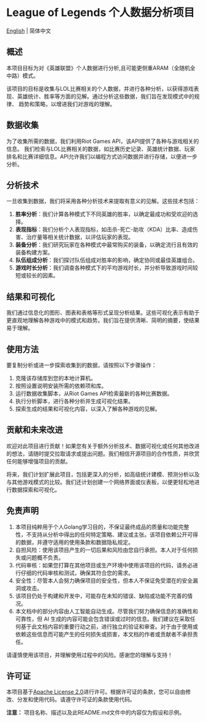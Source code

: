 # League of Legends 个人数据分析项目

[English](./README-en.md) | 简体中文

## 概述

本项目目标为对《英雄联盟》个人数据进行分析,且可能更侧重ARAM（全随机全中路）模式。

该项目的目标是收集与LOL比赛相关的个人数据，并进行各种分析，以获得游戏表现、英雄统计、胜率等方面的见解。通过分析这些数据，我们旨在发现模式中的规律、
趋势和策略，以增进我们对游戏的理解。

## 数据收集

为了收集所需的数据，我们利用Riot Games API，该API提供了各种与游戏相关的信息。
我们检索与LOL比赛相关的数据，如比赛历史记录、英雄统计数据、玩家排名和比赛详细信息。API允许我们以编程方式访问数据并进行存储，以便进一步分析。

## 分析技术

一旦收集到数据，我们将采用各种分析技术来提取有意义的见解。这些技术包括：

1. **胜率分析**：我们计算各种模式下不同英雄的胜率，以确定最成功和受欢迎的选择。
2. **表现指标**：我们分析个人表现指标，如击杀-死亡-助攻（KDA）比率、造成伤害、治疗量等相关统计数据，以评估玩家的表现。
3. **装备分析**：我们研究玩家在各种模式中最常购买的装备，以确定流行且有效的装备构建方案。
4. **队伍组成分析**：我们探讨队伍组成对胜率的影响，确定协同或最佳英雄组合。
5. **游戏时长分析**：我们调查各种模式下的平均游戏时长，并分析导致游戏时间较短或较长的因素。

## 结果和可视化

我们通过信息化的图形、图表和表格等形式呈现分析结果。这些可视化表示有助于更直观地理解各种游戏中的模式和趋势。我们旨在提供清晰、简明的摘要，使结果易于理解。

## 使用方法

要复制分析或进一步探索收集到的数据，请按照以下步骤操作：

1. 克隆该存储库到您的本地计算机。
2. 按照设置说明安装所需的依赖项和库。
3. 运行数据收集脚本，从Riot Games API检索最新的各种比赛数据。
4. 执行分析脚本，进行各种分析并生成可视化结果。
5. 探索生成的结果和可视化内容，以深入了解各种游戏的见解。

## 贡献和未来改进

欢迎对此项目进行贡献！如果您有关于额外分析技术、数据可视化或任何其他改进的想法，请随时提交拉取请求或提出问题。我们相信开源项目的合作性质，并欣赏任何能够增强项目的贡献。

将来，我们计划扩展此项目，包括更深入的分析，如高级统计建模、预测分析以及与其他游戏模式的比较。我们还计划创建一个网络界面或仪表板，以便更轻松地进行数据探索和可视化。

## 免责声明

1. 本项目纯粹用于个人Golang学习目的，不保证最终成品的质量和功能完整性，不支持从分析中得出的任何特定策略、建议或主张。该项目依赖公开可得的数据，并遵守适用的使用条款和数据隐私规定。
2. 自担风险：使用该项目产生的一切后果和风险由您自行承担。本人对于任何损失或问题概不负责。
3. 代码审核：如果您打算在其他项目或生产环境中使用该项目的代码，请务必进行仔细的代码审核和测试，确保其符合您的需求。
4. 安全性：尽管本人会努力确保项目的安全性，但本人不保证免受潜在的安全漏洞或攻击。
5. 该项目仍处于构建和开发中，可能存在未知的错误、缺陷或功能不完善的情况。
6. 本文档中的部分内容由人工智能自动生成。尽管我们努力确保信息的准确性和可靠性，但 AI 生成的内容可能会包含错误或过时的信息。我们建议在采取任何基于此文档内容的重要行动之前，进行独立的验证和审查。对于由于使用或依赖这些信息而可能产生的任何损失或损害，本文档的作者或贡献者不承担责任。

请谨慎使用该项目，并理解使用过程中的风险。感谢您的理解与支持！

## 许可证

本项目基于[Apache License 2.0](https://www.apache.org/licenses/LICENSE-2.0)进行许可。根据许可证的条款，您可以自由修改、分发和使用代码。请遵守许可证的条款使用代码。

**注意：** 项目名称、描述以及此README.md文件中的内容仅为假设和示例。
